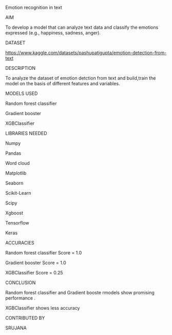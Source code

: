 Emotion recognition in text

AIM

To develop a model that can analyze text data and classify the emotions expressed (e.g., happiness, sadness, anger).

DATASET

https://www.kaggle.com/datasets/pashupatigupta/emotion-detection-from-text

DESCRIPTION

To analyze the dataset of emotion detction from text and build,train the model on the basis of different features and variables.

MODELS USED

Random forest classifier

Gradient booster

XGBClassifier

LIBRARIES NEEDED

Numpy

Pandas

Word cloud

Matplotlib

Seaborn

Scikit-Learn

Scipy

Xgboost

Tensorflow

Keras

ACCURACIES

Random forest classifier Score = 1.0

Gradient booster Score = 1.0

XGBClassifier Score = 0.25

CONCLUSION

Random forest classifier and Gradient booste rmodels show promising performance .

XGBClassifier shows less accuracy

CONTRIBUTED BY

SRUJANA

